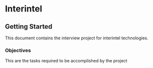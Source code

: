 # Interintel

## Getting Started

This document contains the interview project for interintel technologies.

### Objectives

This are the tasks required to be accomplished by the project

